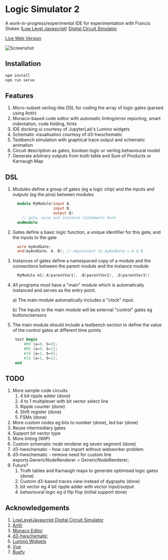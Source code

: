 # Logic Simulator 2

A work-in-progress/experimental IDE for experimentation with Francis Stokes ([Low Level Javascript](https://www.youtube.com/c/LowLevelJavaScript/featured)) [Digital Circuit Simulator](https://github.com/LowLevelJavaScript/Digital-Logic-Simulator)

[Live Web Version](https://dkilfoyle.github.io/logic2/)

![Screenshot](https://raw.githubusercontent.com/dkilfoyle/logic2/master/ScreenShot.png)

## Installation

```bash
npm install
npm run serve
```

## Features

1. Micro-subset verilog-like DSL for coding the array of logic gates (parsed using Antlr)
2. Monaco-based code editor with automatic linting/error reporting, smart indentation, code folding, hints
3. IDE docking ui courtesy of JupyterLab's Lumino widgets
4. Schematic visualisation courtesy of d3-hwschematic
5. Testbench simulation with graphical trace output and schematic animation
6. Circuit description as gates, boolean logic or verilog behavioural model
7. Generate arbitrary outputs from truth table and Sum of Products or Karnaugh Map

## DSL

1. Modules define a group of gates (eg a logic chip) and the inputs and outputs (eg the pins) between modules

   ```verilog
     module MyModule(input A,
                     input B,
                     output Q)
       // gate, wire and instance statements here
     endmodule
   ```

2. Gates define a basic logic function, a unique identifier for this gate, and the inputs to the gate

   ```verilog
     wire myAndGate;
     and(myAndGate, A, B); // equivalent to myAndGate = A & B
   ```

3. Instances of gates define a namespaced copy of a module and the connections between the parent module and the instance module

   ```verilog
     MyModule m1(.A(parentVar1), .B(parentVar2), .Q(parentVar3))
   ```

4. All programs must have a "main" module which is automatically instanced and serves as the entry point.


    a) The main module automatically includes a "clock" input.

    b) The inputs to the main module will be external "control" gates eg buttons/sensors

5. The main module should include a testbench section to define the value of the control gates at different time points

   ```verilog
    test begin
        #00 {a=0, b=0};
        #05 {a=0, b=1};
        #10 {a=1, b=0};
        #15 {a=1, b=1};
    end
   ```

## TODO

1. More sample code circuits
    1. 4 bit ripple adder (done)
    2. 4 to 1 multiplexer with bit vector select line
    3. Ripple counter (done)
    4. Shift register (done)
    5. FSMs (done)
2. More custom nodes eg bits to number (done), led bar (done)
3. Reuse intermediary gates
4. Support bit vector type
5. More linting (WIP)
6. Custom schematic node renderer eg seven segment (done)
7. d3-hwschematic - how can import without webworker problem
8. d3-hwschematic - remove need for custom line exports.GenericNodeRenderer = GenericNodeRenderer;
9. Future?
    1. Truth tables and Karnaugh maps to generate optimised logic gates (done)
    2. Custom d3-based traces view instead of dygraphs (done)
    3. bit vector eg 4 bit ripple adder with vector input/output
    4. behavioural logic eg d flip flop (initial support done)

## Acknowledgements

1. [LowLevelJavascript Digital Circuit Simulator](https://www.youtube.com/c/LowLevelJavaScript)
2. [Antlr](https://www.antlr.org/)
3. [Monaco Editor](https://microsoft.github.io/monaco-editor/)
4. [d3-hwschematic](https://github.com/Nic30/d3-hwschematic)
5. [Lumino Widgets](https://github.com/jupyterlab/lumino)
6. [Vue](https://vuejs.org) 
7. [Buefy](https://buefy.org/)
